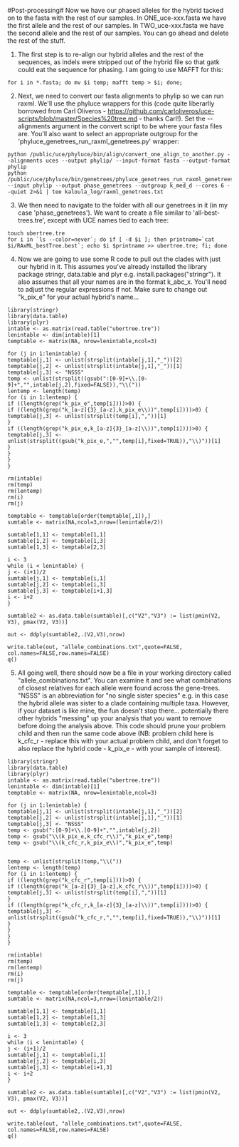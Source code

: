 #Post-processing#
Now we have our phased alleles for the hybrid tacked on to the fasta with the rest of our samples. In ONE_uce-xxx.fasta we have the first allele and the rest of our samples. In TWO_uce-xxx.fasta we have the second allele and the rest of our samples. You can go ahead and delete the rest of the stuff.

1) The first step is to re-align our hybrid alleles and the rest of the sequences, as indels were stripped out of the hybrid file so that gatk could eat the sequence for phasing. I am going to use MAFFT for this:
```
for i in *.fasta; do mv $i temp; mafft temp > $i; done;
```

2) Next, we need to convert our fasta alignments to phylip so we can run raxml. We'll use the phyluce wrappers for this (code quite liberarlly borrowed from Carl Oliveros - https://github.com/carloliveros/uce-scripts/blob/master/Species%20tree.md - thanks Carl!). Set the --alignments argument in the convert script to be where your fasta files are. You'll also want to select an appropriate outgroup for the 'phyluce_genetrees_run_raxml_genetrees.py' wrapper:
```
python /public/uce/phyluce/bin/align/convert_one_align_to_another.py --alignments uces --output phylip/ --input-format fasta --output-format phylip
python /public/uce/phyluce/bin/genetrees/phyluce_genetrees_run_raxml_genetrees.py --input phylip --output phase_genetrees --outgroup k_med_d --cores 6 --quiet 2>&1 | tee kaloula_log/raxml_genetrees.txt
```

3) We then need to navigate to the folder with all our genetrees in it (in my case 'phase_genetrees'). We want to create a file similar to 'all-best-trees.tre', except with UCE names tied to each tree:
```
touch ubertree.tre
for i in `ls --color=never`; do if [ -d $i ]; then printname=`cat $i/RAxML_bestTree.best`; echo $i $printname >> ubertree.tre; fi; done 
```

4) Now we are going to use some R code to pull out the clades with just our hybrid in it. This assumes you've already installed the library package stringr, data.table and plyr e.g. install.packages("stringr"). It also assumes that all your names are in the format k_abc_x. You'll need to adjust the regular expressions if not. Make sure to change out "k_pix_e" for your actual hybrid's name...
```
library(stringr)
library(data.table)
library(plyr)
intable <- as.matrix(read.table("ubertree.tre"))
lenintable <- dim(intable)[1]
temptable <- matrix(NA, nrow=lenintable,ncol=3)

for (j in 1:lenintable) {
temptable[j,1] <- unlist(strsplit(intable[j,1],"_"))[2]
temptable[j,2] <- unlist(strsplit(intable[j,1],"_"))[1]
temptable[j,3] <- "NSSS"
temp <- unlist(strsplit((gsub(":[0-9]+\\.[0-9]+","",intable[j,2],fixed=FALSE)),"\\("))
lentemp <- length(temp)
for (i in 1:lentemp) {
if ((length(grep("k_pix_e",temp[i])))>0) {
if ((length(grep("k_[a-z]{3}_[a-z],k_pix_e\\))",temp[i])))>0) {
temptable[j,3] <- unlist(strsplit(temp[i],","))[1]
}
if ((length(grep("k_pix_e,k_[a-z]{3}_[a-z]\\))",temp[i])))>0) {
temptable[j,3] <- unlist(strsplit((gsub("k_pix_e,","",temp[i],fixed=TRUE)),"\\)"))[1]
}
}
}
}

rm(intable)
rm(temp)
rm(lentemp)
rm(i)
rm(j)

temptable <- temptable[order(temptable[,1]),]
sumtable <- matrix(NA,ncol=3,nrow=(lenintable/2))

sumtable[1,1] <- temptable[1,1]
sumtable[1,2] <- temptable[1,3]
sumtable[1,3] <- temptable[2,3]

i <- 3
while (i < lenintable) {
j <- (i+1)/2
sumtable[j,1] <- temptable[i,1]
sumtable[j,2] <- temptable[i,3]
sumtable[j,3] <- temptable[i+1,3]
i <- i+2
}

sumtable2 <- as.data.table(sumtable)[,c("V2","V3") := list(pmin(V2, V3), pmax(V2, V3))]

out <- ddply(sumtable2,.(V2,V3),nrow)

write.table(out, "allele_combinations.txt",quote=FALSE, col.names=FALSE,row.names=FALSE)
q()
```

5) All going well, there should now be a file in your working directory called "allele_combinations.txt". You can examine it and see what combinations of closest relatives for each allele were found across the gene-trees. "NSSS" is an abbreviation for "no single sister species" e.g. in this case the hybrid allele was sister to a clade containing multiple taxa. However, if your dataset is like mine, the fun doesn't stop there... potentially there other hybrids "messing" up your analysis that you want to remove before doing the analysis above. This code should prune your problem child and then run the same code above (NB: problem child here is k_cfc_r - replace this with your actual problem child, and don't forget to also replace the hybrid code - k_pix_e - with your sample of interest).
```
library(stringr)
library(data.table)
library(plyr)
intable <- as.matrix(read.table("ubertree.tre"))
lenintable <- dim(intable)[1]
temptable <- matrix(NA, nrow=lenintable,ncol=3)

for (j in 1:lenintable) {
temptable[j,1] <- unlist(strsplit(intable[j,1],"_"))[2]
temptable[j,2] <- unlist(strsplit(intable[j,1],"_"))[1]
temptable[j,3] <- "NSSS"
temp <- gsub(":[0-9]+\\.[0-9]+","",intable[j,2])
temp <- gsub("\\(k_pix_e,k_cfc_r\\)","k_pix_e",temp)
temp <- gsub("\\(k_cfc_r,k_pix_e\\)","k_pix_e",temp)


temp <- unlist(strsplit(temp,"\\("))
lentemp <- length(temp)
for (i in 1:lentemp) {
if ((length(grep("k_cfc_r",temp[i])))>0) {
if ((length(grep("k_[a-z]{3}_[a-z],k_cfc_r\\))",temp[i])))>0) {
temptable[j,3] <- unlist(strsplit(temp[i],","))[1]
}
if ((length(grep("k_cfc_r,k_[a-z]{3}_[a-z]\\))",temp[i])))>0) {
temptable[j,3] <- unlist(strsplit((gsub("k_cfc_r,","",temp[i],fixed=TRUE)),"\\)"))[1]
}
}
}
}

rm(intable)
rm(temp)
rm(lentemp)
rm(i)
rm(j)

temptable <- temptable[order(temptable[,1]),]
sumtable <- matrix(NA,ncol=3,nrow=(lenintable/2))

sumtable[1,1] <- temptable[1,1]
sumtable[1,2] <- temptable[1,3]
sumtable[1,3] <- temptable[2,3]

i <- 3
while (i < lenintable) {
j <- (i+1)/2
sumtable[j,1] <- temptable[i,1]
sumtable[j,2] <- temptable[i,3]
sumtable[j,3] <- temptable[i+1,3]
i <- i+2
}

sumtable2 <- as.data.table(sumtable)[,c("V2","V3") := list(pmin(V2, V3), pmax(V2, V3))]

out <- ddply(sumtable2,.(V2,V3),nrow)

write.table(out, "allele_combinations.txt",quote=FALSE, col.names=FALSE,row.names=FALSE)
q()
```



